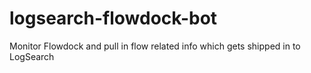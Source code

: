 logsearch-flowdock-bot
======================

Monitor Flowdock and pull in flow related info which gets shipped in to LogSearch
